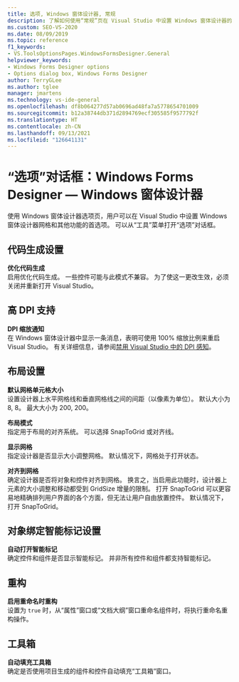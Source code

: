 ```yaml
---
title: 选项, Windows 窗体设计器, 常规
description: 了解如何使用“常规”页在 Visual Studio 中设置 Windows 窗体设计器的网格和其他功能的首选项。
ms.custom: SEO-VS-2020
ms.date: 08/09/2019
ms.topic: reference
f1_keywords:
- VS.ToolsOptionsPages.WindowsFormsDesigner.General
helpviewer_keywords:
- Windows Forms Designer options
- Options dialog box, Windows Forms Designer
author: TerryGLee
ms.author: tglee
manager: jmartens
ms.technology: vs-ide-general
ms.openlocfilehash: df8b064277d57ab0696ad48fa7a5778654701009
ms.sourcegitcommit: b12a38744db371d2894769ecf305585f9577792f
ms.translationtype: HT
ms.contentlocale: zh-CN
ms.lasthandoff: 09/13/2021
ms.locfileid: "126641131"
---
```

# <a name="options-dialog-box-windows-forms-designer"></a>“选项”对话框：Windows Forms Designer — Windows 窗体设计器

使用 Windows 窗体设计器选项页，用户可以在 Visual Studio 中设置 Windows 窗体设计器网格和其他功能的首选项。 可以从“工具”菜单打开“选项”对话框。

## <a name="code-generation-settings"></a>代码生成设置

**优化代码生成**\
启用优化代码生成。 一些控件可能与此模式不兼容。 为了使这一更改生效，必须关闭并重新打开 Visual Studio。

## <a name="high-dpi-support"></a>高 DPI 支持

**DPI 缩放通知**\
在 Windows 窗体设计器中显示一条消息，表明可使用 100% 缩放比例来重启 Visual Studio。 有关详细信息，请参阅[禁用 Visual Studio 中的 DPI 感知](/dotnet/framework/winforms/disable-dpi-awareness-visual-studio)。

## <a name="layout-settings"></a>布局设置

**默认网格单元格大小**\
设置设计器上水平网格线和垂直网格线之间的间距（以像素为单位）。 默认大小为 8, 8。 最大大小为 200, 200。

**布局模式**\
指定用于布局的对齐系统。 可以选择 SnapToGrid 或对齐线。

**显示网格**\
指定设计器是否显示大小调整网格。 默认情况下，网格处于打开状态。

**对齐到网格**\
确定设计器是否将对象和控件对齐到网格。 换言之，当启用此功能时，设计器上元素的大小调整和移动都受到 GridSize 增量的限制。 打开 SnapToGrid 可以更容易地精确排列用户界面的各个方面，但无法让用户自由放置控件。 默认情况下，打开 SnapToGrid。

## <a name="object-bound-smart-tag-settings"></a>对象绑定智能标记设置

**自动打开智能标记**\
确定控件和组件是否显示智能标记。 并非所有控件和组件都支持智能标记。

## <a name="refactoring"></a>重构

**启用重命名时重构**\
设置为 `true` 时，从“属性”窗口或“文档大纲”窗口重命名组件时，将执行重命名重构操作。

## <a name="toolbox"></a>工具箱

**自动填充工具箱**\
确定是否使用项目生成的组件和控件自动填充“工具箱”窗口。
